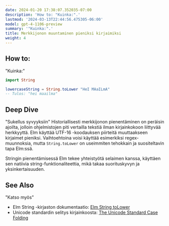 ```yaml
---
date: 2024-01-20 17:38:07.352035-07:00
description: 'How to: "Kuinka:".'
lastmod: '2024-03-13T22:44:56.475305-06:00'
model: gpt-4-1106-preview
summary: '"Kuinka:".'
title: Merkkijonon muuntaminen pieniksi kirjaimiksi
weight: 4
---
```


## How to:
"Kuinka:"
```Elm
import String

lowercaseString = String.toLower "HeI MAaILmA"
-- Tulos: "hei maailma"
```

## Deep Dive
"Sukellus syvyyksiin"
Historiallisesti merkkijonon pienentäminen on peräisin ajoilta, jolloin ohjelmistojen piti vertailla tekstiä ilman kirjainkokoon liittyvää herkkyyttä. Elm käyttää UTF-16 -koodauksen piirteitä muuttaakseen kirjaimet pieniksi. Vaihtoehtoina voisi käyttää esimerkiksi regex-muunnoksia, mutta `String.toLower` on useimmiten tehokkain ja suositeltavin tapa Elm:ssä.

Stringin pienentämisessä Elm tekee yhteistyötä selaimen kanssa, käyttäen sen natiivia string-funktionaliteettia, mikä takaa suorituskyvyn ja yksinkertaisuuden.

## See Also
"Katso myös"
- Elm String -kirjaston dokumentaatio: [Elm String toLower](http://package.elm-lang.org/packages/elm/core/latest/String#toLower)
- Unicode standardin selitys kirjainkoosta: [The Unicode Standard Case Folding](http://unicode.org/reports/tr21/tr21-5.html)
